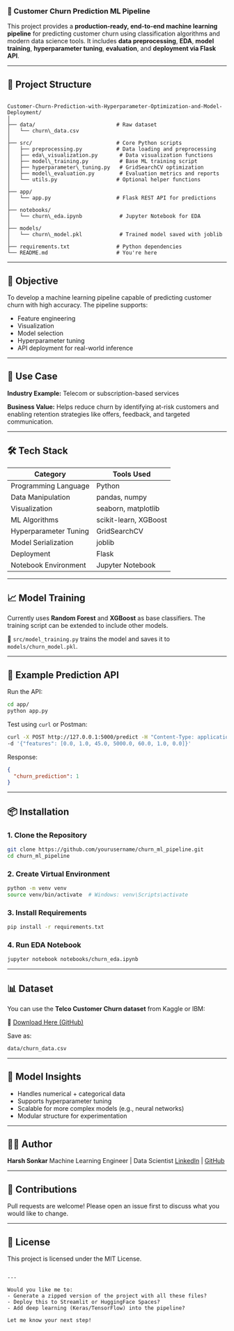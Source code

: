 ### 🔁 Customer Churn Prediction ML Pipeline

This project provides a **production-ready, end-to-end machine learning pipeline** for predicting customer churn using classification algorithms and modern data science tools. It includes **data preprocessing**, **EDA**, **model training**, **hyperparameter tuning**, **evaluation**, and **deployment via Flask API**.

---

## 📂 Project Structure

```

Customer-Churn-Prediction-with-Hyperparameter-Optimization-and-Model-Deployment/
│
├── data/                          # Raw dataset
│   └── churn\_data.csv
│
├── src/                           # Core Python scripts
│   ├── preprocessing.py           # Data loading and preprocessing
│   ├── eda\_visualization.py       # Data visualization functions
│   ├── model\_training.py          # Base ML training script
│   ├── hyperparameter\_tuning.py   # GridSearchCV optimization
│   ├── model\_evaluation.py        # Evaluation metrics and reports
│   └── utils.py                   # Optional helper functions
│
├── app/
│   └── app.py                     # Flask REST API for predictions
│
├── notebooks/
│   └── churn\_eda.ipynb            # Jupyter Notebook for EDA
│
├── models/
│   └── churn\_model.pkl            # Trained model saved with joblib
│
├── requirements.txt               # Python dependencies
└── README.md                      # You're here

````

---

## 📌 Objective

To develop a machine learning pipeline capable of predicting customer churn with high accuracy. The pipeline supports:
- Feature engineering
- Visualization
- Model selection
- Hyperparameter tuning
- API deployment for real-world inference

---

## 💼 Use Case

**Industry Example:** Telecom or subscription-based services

**Business Value:** Helps reduce churn by identifying at-risk customers and enabling retention strategies like offers, feedback, and targeted communication.

---

## 🛠️ Tech Stack

| Category               | Tools Used                          |
|------------------------|-------------------------------------|
| Programming Language   | Python                              |
| Data Manipulation      | pandas, numpy                       |
| Visualization          | seaborn, matplotlib                 |
| ML Algorithms          | scikit-learn, XGBoost               |
| Hyperparameter Tuning  | GridSearchCV                        |
| Model Serialization    | joblib                              |
| Deployment             | Flask                               |
| Notebook Environment   | Jupyter Notebook                    |

---

## 📈 Model Training

Currently uses **Random Forest** and **XGBoost** as base classifiers. The training script can be extended to include other models.

📂 `src/model_training.py` trains the model and saves it to `models/churn_model.pkl`.

---

## 🧪 Example Prediction API

Run the API:
```bash
cd app/
python app.py
````

Test using `curl` or Postman:

```bash
curl -X POST http://127.0.0.1:5000/predict -H "Content-Type: application/json" \
-d '{"features": [0.0, 1.0, 45.0, 5000.0, 60.0, 1.0, 0.0]}'
```

Response:

```json
{
  "churn_prediction": 1
}
```

---

## 📦 Installation

### 1. Clone the Repository

```bash
git clone https://github.com/yourusername/churn_ml_pipeline.git
cd churn_ml_pipeline
```

### 2. Create Virtual Environment

```bash
python -m venv venv
source venv/bin/activate  # Windows: venv\Scripts\activate
```

### 3. Install Requirements

```bash
pip install -r requirements.txt
```

### 4. Run EDA Notebook

```bash
jupyter notebook notebooks/churn_eda.ipynb
```

---

## 📊 Dataset

You can use the **Telco Customer Churn dataset** from Kaggle or IBM:

🔗 [Download Here (GitHub)](https://raw.githubusercontent.com/IBM/telco-customer-churn-on-icp4d/master/data/Telco-Customer-Churn.csv)

Save as:

```bash
data/churn_data.csv
```

---

## 🧠 Model Insights

* Handles numerical + categorical data
* Supports hyperparameter tuning
* Scalable for more complex models (e.g., neural networks)
* Modular structure for experimentation

---

## 👨‍💻 Author

**Harsh Sonkar**
Machine Learning Engineer | Data Scientist
[LinkedIn](https://www.linkedin.com/in/harsh-sonkar/) | [GitHub](https://github.com/harsh-sonkar)

---

## 🤝 Contributions

Pull requests are welcome! Please open an issue first to discuss what you would like to change.

---

## 📜 License

This project is licensed under the MIT License.

```

---

Would you like me to:
- Generate a zipped version of the project with all these files?
- Deploy this to Streamlit or HuggingFace Spaces?
- Add deep learning (Keras/TensorFlow) into the pipeline?

Let me know your next step!
```
